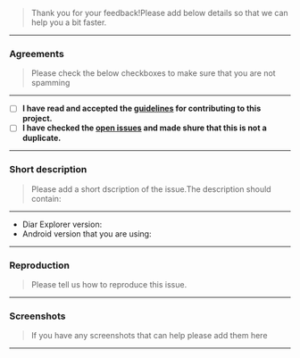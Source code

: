 >Thank you for your feedback!Please add below details so that we can help you a bit faster.

---

### Agreements
>Please check the below checkboxes to make sure that you are not spamming

---

- [ ] <b>I have read and accepted the [guidelines](https://github.com/VladThodo/behe-explorer/blob/development/CONTRIBUTING.md) for contributing to this project.</b>
- [ ] <b>I have checked the [open issues](https://github.com/VladThodo/behe-explorer/issues) and made shure that this is not a duplicate.</b>

---

### Short description
>Please add a short dscription of the issue.The description should contain:

---

 * Diar Explorer version:
 * Android version that you are using:

---

### Reproduction
>Please tell us how to reproduce this issue.

---

### Screenshots
>If you have any screenshots that can help please add them here 

---

 
 



